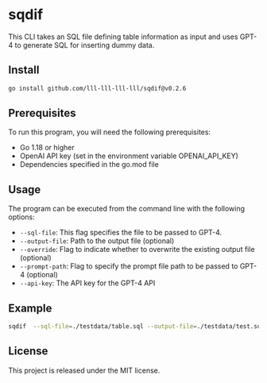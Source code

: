 # sqdif
This CLI takes an SQL file defining table information as input and uses GPT-4 to generate SQL for inserting dummy data.

## Install 
```sh
go install github.com/lll-lll-lll-lll/sqdif@v0.2.6
```

## Prerequisites
To run this program, you will need the following prerequisites:
- Go 1.18 or higher
- OpenAI API key (set in the environment variable OPENAI_API_KEY)
- Dependencies specified in the go.mod file
## Usage
The program can be executed from the command line with the following options:

- `--sql-file`: This flag specifies the file to be passed to GPT-4.
- `--output-file`: Path to the output file (optional)
- `--override`: Flag to indicate whether to overwrite the existing output file (optional)
- `--prompt-path`: Flag to specify the prompt file path to be passed to GPT-4 (optional)
- `--api-key`: The API key for the GPT-4 API

## Example
```sh
sqdif  --sql-file=./testdata/table.sql --output-file=./testdata/test.sql --api-key={api_key} --override=true
```
## License
This project is released under the MIT license.
